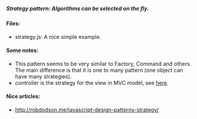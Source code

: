 ##### Strategy pattern: Algorithms can be selected on the fly.

#### Files:
+ strategy.js: A nice simple example.

#### Some notes:
+ This pattern seems to be very similar to Factory, Command and others. The main difference is that it is one to many pattern (one object can have many strategies).
+ controller is the strategy for the view in MVC model, see [here](http://stackoverflow.com/questions/10064105/mvc-why-controller-is-the-strategy-for-the-view).

#### Nice articles:
+ http://robdodson.me/javascript-design-patterns-strategy/




